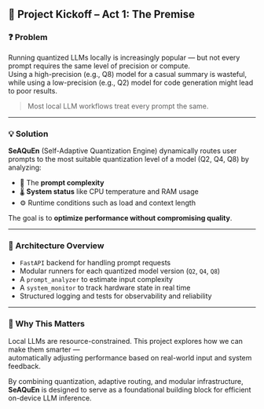 ## 🚀 Project Kickoff – Act 1: The Premise

### ❓ Problem

Running quantized LLMs locally is increasingly popular — but not every prompt requires the same level of precision or compute.  
Using a high-precision (e.g., Q8) model for a casual summary is wasteful, while using a low-precision (e.g., Q2) model for code generation might lead to poor results.

> Most local LLM workflows treat every prompt the same.

---

### 💡 Solution

**SeAQuEn** (Self-Adaptive Quantization Engine) dynamically routes user prompts to the most suitable quantization level of a model (Q2, Q4, Q8) by analyzing:

- 🧠 The **prompt complexity**
- 🌡️ **System status** like CPU temperature and RAM usage
- ⚙️ Runtime conditions such as load and context length

The goal is to **optimize performance without compromising quality**.

---

### 🧱 Architecture Overview

- `FastAPI` backend for handling prompt requests  
- Modular runners for each quantized model version (`Q2`, `Q4`, `Q8`)  
- A `prompt_analyzer` to estimate input complexity  
- A `system_monitor` to track hardware state in real time  
- Structured logging and tests for observability and reliability

---

### 🎯 Why This Matters

Local LLMs are resource-constrained. This project explores how we can make them smarter —  
automatically adjusting performance based on real-world input and system feedback.

By combining quantization, adaptive routing, and modular infrastructure, **SeAQuEn** is designed to serve as a foundational building block for efficient on-device LLM inference.
